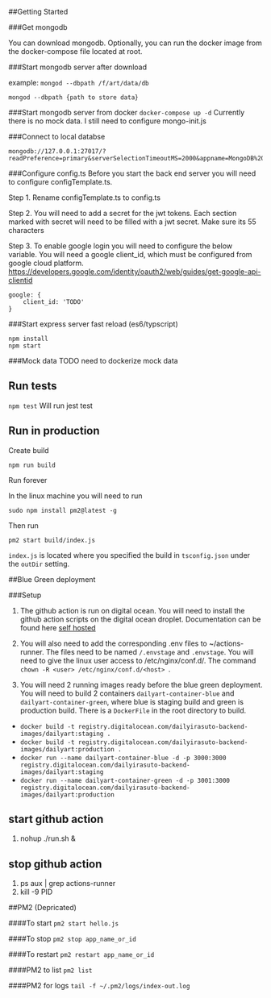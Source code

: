 ##Getting Started

###Get mongodb

You can download mongodb. Optionally, you can run the docker image from the docker-compose file located at root. 

###Start mongodb server after download

example: ```mongod --dbpath /f/art/data/db```

```mongod --dbpath {path to store data}```

###Start mongodb server from docker
```docker-compose up -d```
Currently there is no mock data. I still need to configure mongo-init.js

###Connect to local databse
```
mongodb://127.0.0.1:27017/?readPreference=primary&serverSelectionTimeoutMS=2000&appname=MongoDB%20Compass&directConnection=true&ssl=false
```

###Configure config.ts
Before you start the back end server you will need to configure configTemplate.ts.

Step 1.
Rename configTemplate.ts to config.ts

Step 2.
You will need to add a secret for the jwt tokens. Each section marked with secret will need to be filled with a jwt secret. Make sure its 55 characters

Step 3.
To enable google login you will need to configure the below variable. You will need a google client_id, which must be configured from google cloud platform. 
https://developers.google.com/identity/oauth2/web/guides/get-google-api-clientid

```
google: {
    client_id: 'TODO'
}
```

###Start express server fast reload (es6/typscript)
```
npm install
npm start
```

###Mock data
TODO need to dockerize mock data


## Run tests
```npm test``` Will run jest test

## Run in production
Create build
```
npm run build
```
Run forever

In the linux machine you will need to run 
```
sudo npm install pm2@latest -g
```
Then run 
```
pm2 start build/index.js
```

```index.js``` is located where you specified the build in ```tsconfig.json``` under the ```outDir``` setting.

##Blue Green deployment

###Setup
1. The github action is run on digital ocean. You will need to install the github action scripts on the digital ocean droplet. Documentation can be found here
[self hosted](https://docs.github.com/en/actions/hosting-your-own-runners/managing-self-hosted-runners/about-self-hosted-runners)

2. You will also need to add the corresponding .env files to ~/actions-runner. The files need to be named ```/.envstage``` and ```.envstage```.
You will need to give the linux user access to /etc/nginx/conf.d/<host>. The command
```chown -R <user> /etc/nginx/conf.d/<host> ```. 
3.  You will need 2 running images ready before the blue green deployment. You will need to build 2 containers  ```dailyart-container-blue``` and 
```dailyart-container-green```, where blue is staging build and green is production build. There is a ```DockerFile``` in the root directory to build.
- ```docker build -t registry.digitalocean.com/dailyirasuto-backend-images/dailyart:staging .```
- ```docker build -t registry.digitalocean.com/dailyirasuto-backend-images/dailyart:production .```
- ```docker run --name dailyart-container-blue -d -p 3000:3000 registry.digitalocean.com/dailyirasuto-backend-images/dailyart:staging```
- ```docker run --name dailyart-container-green -d -p 3001:3000 registry.digitalocean.com/dailyirasuto-backend-images/dailyart:production```

## start github action
1. nohup ./run.sh &

## stop github action

1. ps aux | grep actions-runner
2. kill -9 PID


##PM2 (Depricated)

####To start
```pm2 start hello.js```

####To stop
```pm2 stop app_name_or_id```

####To restart
```pm2 restart app_name_or_id```

####PM2 to list
```pm2 list```

####PM2 for logs
```tail -f ~/.pm2/logs/index-out.log```


